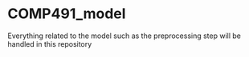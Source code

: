 # COMP491_model
Everything related to the model such as the preprocessing step will be handled in this repository 

